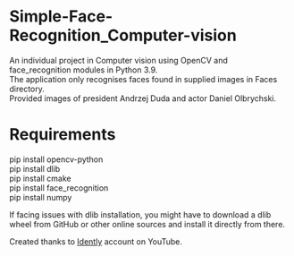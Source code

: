 # Simple-Face-Recognition_Computer-vision
An individual project in Computer vision using OpenCV and face_recognition modules in Python 3.9. 
<br />
The application only recognises faces found in supplied images in Faces directory.
<br />
Provided images of president Andrzej Duda and actor Daniel Olbrychski.

# Requirements
pip install opencv-python <br />
pip install dlib <br />
pip install cmake <br />
pip install face_recognition <br />
pip install numpy <br />

If facing issues with dlib installation, you might have to download a dlib wheel from GitHub or other online sources and install it directly from there. 

Created thanks to [Idently](https://www.youtube.com/watch?v=tl2eEBFEHqM) account on YouTube.
